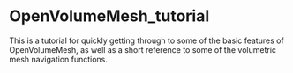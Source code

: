 # OpenVolumeMesh_tutorial
This is a tutorial for quickly getting through to some of the basic features of OpenVolumeMesh, as well as a short reference to some of the volumetric mesh navigation functions.
